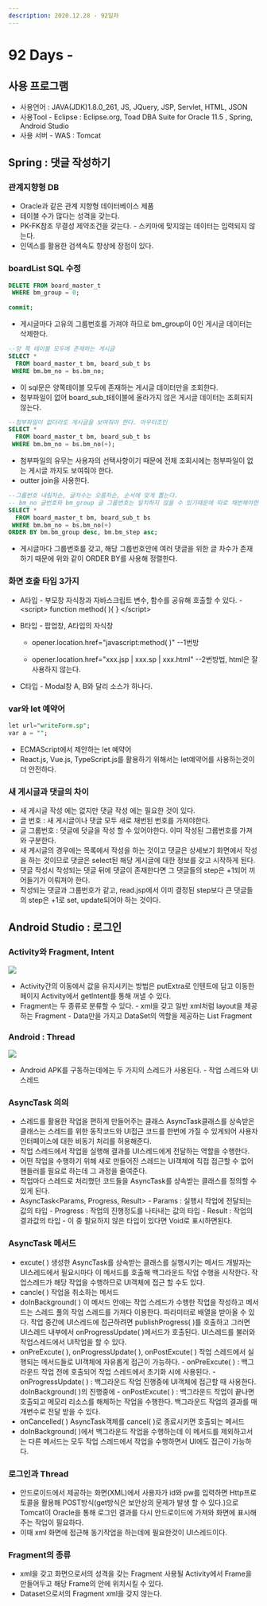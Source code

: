 ```yaml
---
description: 2020.12.28 - 92일차
---
```


# 92 Days -

## 사용 프로그램

* 사용언어 : JAVA\(JDK\)1.8.0\_261, JS, JQuery, JSP, Servlet, HTML, JSON
* 사용Tool  - Eclipse : Eclipse.org, Toad DBA Suite for Oracle 11.5 , Spring, Android Studio
* 사용 서버 - WAS : Tomcat

## Spring : 댓글 작성하기

### 관계지향형 DB

* Oracle과 같은 관계 지향형 데이터베이스 제품
* 테이블 수가 많다는 성격을 갖는다.
* PK-FK참조 무결성 제약조건을 갖는다. - 스키마에 맞지않는 데이터는 입력되지 않는다.
* 인덱스를 활용한 검색속도 향상에 장점이 있다.

### boardList SQL 수정

```sql
DELETE FROM board_master_t
 WHERE bm_group = 0;
 
commit;
```

* 게시글마다 고유의 그룹번호를 가져야 하므로 bm\_group이 0인 게시글 데이터는 삭제한다.

```sql
--양 쪽 테이블 모두에 존재하는 게시글
SELECT * 
  FROM board_master_t bm, board_sub_t bs
 WHERE bm.bm_no = bs.bm_no;
```

* 이 sql문은 양쪽테이블 모두에 존재하는 게시글 데이터만을 조회한다.
* 첨부파일이 없어 board\_sub\_t테이블에 올라가지 않은 게시글 데이터는 조회되지 않는다.

```sql
--첨부파일이 없더라도 게시글을 보여줘야 한다. 아우터조인
SELECT * 
  FROM board_master_t bm, board_sub_t bs
 WHERE bm.bm_no = bs.bm_no(+);
```

* 첨부파일의 유무는 사용자의 선택사항이기 때문에 전체 조회시에는 첨부파일이 없는 게시글 까지도 보여줘야 한다.
* outter join을 사용한다.

```sql
--그룹번호 내림차순, 글차수는 오름차순, 순서에 맞게 뽑는다.
-- bm_no 글번호와 bm_group 글 그룹번호는 일치하지 않을 수 있기때문에 따로 채번해야한다.
SELECT * 
  FROM board_master_t bm, board_sub_t bs
 WHERE bm.bm_no = bs.bm_no(+)
ORDER BY bm.bm_group desc, bm.bm_step asc;
```

* 게시글마다 그룹번호를 갖고, 해당 그룹번호안에 여러 댓글을 위한 글 차수가 존재하기 때문에 위와 같이 ORDER BY를 사용해 정렬한다.

### 화면 호출 타입 3가지

* A타입 - 부모창 자식창과 자바스크립트 변수, 함수를 공유해 호출할 수 있다. - &lt;script&gt; function method\( \){ } &lt;/script&gt;
* B타입 - 팝업창, A타입의 자식창

  - opener.location.href="javascript:method\( \)" --1번방

  - opener.location.href="xxx.jsp \| xxx.sp \| xxx.html" --2번방법, html은 잘 사용하지 않는다.

* C타입 - Modal창 A, B와 달리 소스가 하나다.

### var와 let 예약어

```sql
let url="writeForm.sp";
var a = "";
```

* ECMAScript에서 제안하는 let 예약어
* React.js, Vue.js, TypeScript.js를 활용하기 위해서는 let예약어를 사용하는것이 더 안전하다.

### 새 게시글과 댓글의 차이

* 새 게시글 작성 에는 없지만 댓글 작성 에는 필요한 것이 있다.
* 글 번호 :  새 게시글이나 댓글 모두 새로 채번된 번호를 가져야한다.
* 글 그룹번호 : 댓글에 덧글을 작성 할 수 있어야한다. 이미 작성된 그룹번호를 가져와 구분한다.
* 새 게시글의 경우에는 목록에서 작성을 하는 것이고 댓글은 상세보기 화면에서 작성을 하는 것이므로 댓글은 select된 해당 게시글에 대한 정보를 갖고 시작하게 된다.
* 댓글 작성시 작성되는 댓글 뒤에 댓글이 존재한다면 그 댓글들의 step은 +1되어 끼어들기가 이뤄져야 한다.
* 작성되는 댓글과 그룹번호가 같고, read.jsp에서 이미 결정된 step보다 큰 댓글들의 step은 +1로 set, update되어야 하는 것이다. 

## Android Studio : 로그인

### Activity와 Fragment, Intent

![](../../../.gitbook/assets/1%20%28103%29.png)

* Activity간의 이동에서 값을 유지시키는 방법은 putExtra로 인텐트에 담고 이동한 페이지 Activity에서 getIntent를 통해 꺼낼 수 있다.
* Fragment는 두 종류로 분류할 수 있다. - xml을 갖고 일반 xml처럼 layout을 제공하는 Fragment - Data만을 가지고 DataSet의 역할을 제공하는 List Fragment

### Android : Thread

![](../../../.gitbook/assets/2%20%2878%29.png)

* Android APK를 구동하는데에는 두 가지의 스레드가 사용된다. - 작업 스레드와 UI스레드

### AsyncTask 의의

* 스레드를 활용한 작업을 편하게 만들어주는 클래스 AsyncTask클래스를 상속받은 클래스는 스레드를 위한 동작코드와 UI접근 코드를 한번에 가질 수 있게되어 사용자 인터페이스에 대한 비동기 처리를 허용해준다.
* 작업 스레드에서 작업을 실행해 결과를 UI스레드에게 전달하는 역할을 수행한다.
* 어떤 작업을 수행하기 위해 새로 만들어진 스레드는 UI객체에 직접 접근할 수 없어 핸들러를 필요로 하는데 그 과정을 줄여준다.
* 작업마다 스레드로 처리했던 코드들을 AsyncTask를 상속받는 클래스를 정의할 수 있게 된다.
* AsyncTask&lt;Params, Progress, Result&gt; - Params : 실행시 작업에 전달되는 값의 타입 - Progress : 작업의 진행정도를 나타내는 값의 타입 - Result : 작업의 결과값의 타입 - 이 중 필요하지 않은 타입이 있다면 Void로 표시하면된다.

### AsyncTask 메서드

* excute\( \) 생성한 AsyncTask를 상속받는 클래스를 실행시키는 메서드 개발자는 UI스레드에서 필요시마다 이 메서드를 호출해 백그라운드 작업 수행을 시작한다. 작업스레드가 해당 작업을 수행하므로 UI객체에 접근 할 수도 있다.
* cancle\( \) 작업을 취소하는 메서드
* doInBackground\( \) 이 메서드 안에는 작업 스레드가 수행한 작업을 작성하고  메서드는 스레드 풀의 작업 스레드를 가져다 이용한다.  파라미터로 배열을 받아올 수 있다. 작업 중간에 UI스레드에 접근하려면 publishProgress\( \)를 호출하고 그러면 UI스레드 내부에서 onProgressUpdate\( \)메서드가 호출된다. UI스레드를 불러와 작업스레드에서 UI작업을 할 수 있다.
* onPreExcute\( \), onProgressUpdate\( \), onPostExcute\( \) 작업 스레드에서 실행되는 메서드들로 UI객체에 자유롭게 접근이 가능하다. - onPreExcute\( \) : 백그라운드 작업 전에 호출되어 작업 스레드에서 초기화 시에 사용된다. - onProgressUpdate\( \) :  백그라운드 작업 진행중에 UI객체에 접근할 때 사용한다.                                            doInBackground\( \)의 진행중에 - onPostExcute\( \) : 백그라운드 작업이 끝나면 호출되고 메모리 리소스를 해체하는 작업을 수행한다.                                  백그라운드 작업의 결과를 매개변수로 전달 받을 수 있다.
* onCancelled\( \) AsyncTask객체를 cancel\( \)로 종료시키면 호출되는 메서드
* doInBackground\( \)에서 백그라운드 작업을 수행하는데 이 메서드를 제외하고서는 다른 메서드는 모두 작업 스레드에서 작업을 수행하면서 UI에도 접근이 가능하다.

### 로그인과 Thread

* 안드로이드에서 제공하는 화면\(XML\)에서 사용자가  id와 pw를 입력하면 Http프로토콜을 활용해 POST방식\(get방식은 보안상의 문제가 발생 할 수 있다.\)으로 Tomcat이 Oracle을 통해 로그인 결과를 다시 안드로이드에 가져와 화면에 표시해주는 작업이 필요하다.
* 이때 xml 화면에 접근해 동기작업을 하는데에 필요한것이 UI스레드이다. 

### Fragment의 종류

* xml을 갖고 화면으로서의 성격을 갖는 Fragment 사용될 Activity에서 Frame을 만들어두고 해당 Frame의 안에 위치시킬 수 있다.
* Dataset으로서의 Fragment xml을 갖지 않는다.

